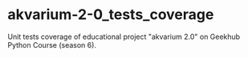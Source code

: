 # akvarium-2-0_tests_coverage
Unit tests coverage of educational project "akvarium 2.0" on Geekhub Python Course (season 6). 
